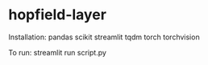 # hopfield-layer

Installation:
pandas
scikit
streamlit
tqdm
torch
torchvision

To run:
streamlit run script.py
